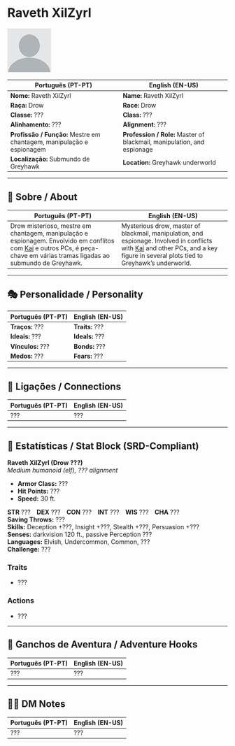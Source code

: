 # Raveth XilZyrl

![Raveth XilZyrl](docs/assets/npc/npc_blank.png)

| **Português (PT-PT)** | **English (EN-US)** |
| --------------------- | ------------------- |
| **Nome:** Raveth XilZyrl | **Name:** Raveth XilZyrl |
| **Raça:** Drow | **Race:** Drow |
| **Classe:** ??? | **Class:** ??? |
| **Alinhamento:** ??? | **Alignment:** ??? |
| **Profissão / Função:** Mestre em chantagem, manipulação e espionagem | **Profession / Role:** Master of blackmail, manipulation, and espionage |
| **Localização:** Submundo de Greyhawk | **Location:** Greyhawk underworld |

---

## 📖 Sobre / About

| **Português (PT-PT)** | **English (EN-US)** |
| --------------------- | ------------------- |
| Drow misterioso, mestre em chantagem, manipulação e espionagem. Envolvido em conflitos com [Kai](pc_kai.md) e outros PCs, é peça-chave em várias tramas ligadas ao submundo de Greyhawk. | Mysterious drow, master of blackmail, manipulation, and espionage. Involved in conflicts with [Kai](pc_kai.md) and other PCs, and a key figure in several plots tied to Greyhawk’s underworld. |

---

## 🎭 Personalidade / Personality

| **Português (PT-PT)** | **English (EN-US)** |
| --------------------- | ------------------- |
| **Traços:** ??? | **Traits:** ??? |
| **Ideais:** ??? | **Ideals:** ??? |
| **Vínculos:** ??? | **Bonds:** ??? |
| **Medos:** ??? | **Fears:** ??? |

---

## 🔗 Ligações / Connections

| **Português (PT-PT)** | **English (EN-US)** |
| --------------------- | ------------------- |
| ??? | ??? |

---

<!-- 🔒 DM-ONLY SECTION BELOW -->

## 🧩 Estatísticas / Stat Block (SRD-Compliant)

**Raveth XilZyrl (Drow ???)**  
*Medium humanoid (elf), ??? alignment*

- **Armor Class:** ???  
- **Hit Points:** ???  
- **Speed:** 30 ft.  

**STR** ??? **DEX** ??? **CON** ??? **INT** ??? **WIS** ??? **CHA** ???  
**Saving Throws:** ???  
**Skills:** Deception +???, Insight +???, Stealth +???, Persuasion +???  
**Senses:** darkvision 120 ft., passive Perception ???  
**Languages:** Elvish, Undercommon, Common, ???  
**Challenge:** ???  

### Traits
- ???

### Actions
- ???

---

## 🎲 Ganchos de Aventura / Adventure Hooks

| **Português (PT-PT)** | **English (EN-US)** |
| --------------------- | ------------------- |
| ??? | ??? |

---

## 🧑‍💻 DM Notes

| **Português (PT-PT)** | **English (EN-US)** |
| --------------------- | ------------------- |
| ??? | ??? |
